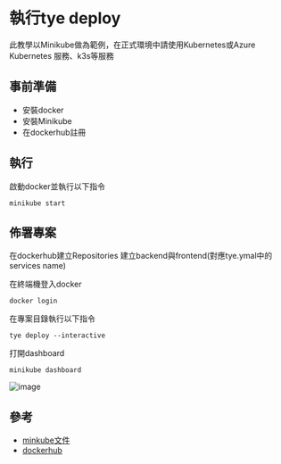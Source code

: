 
# 執行tye deploy
此教學以Minikube做為範例，在正式環境中請使用Kubernetes或Azure Kubernetes 服務、k3s等服務 

## 事前準備
- 安裝docker
- 安裝Minikube
- 在dockerhub註冊

## 執行
啟動docker並執行以下指令
```
minikube start
```

## 佈署專案
在dockerhub建立Repositories
建立backend與frontend(對應tye.ymal中的services name)

在終端機登入docker
```
docker login 
```

在專案目錄執行以下指令
```
tye deploy --interactive
```

打開dashboard
```
minikube dashboard
```
![image](https://user-images.githubusercontent.com/89454932/202062794-58a850ac-1a98-4827-9707-fb94b3dcad58.png)


## 參考
- [minkube文件](https://minikube.sigs.k8s.io/docs/start/)
- [dockerhub](https://hub.docker.com/)
